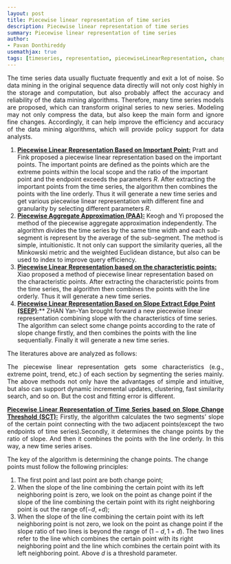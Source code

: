 ```yaml
---
layout: post
title: Piecewise linear representation of time series
description: Piecewise linear representation of time series
summary: Piecewise linear representation of time series
author:
- Pavan Donthireddy
usemathjax: true
tags: [timeseries, representation, piecewiseLinearRepresentation, changepoint, slope]
---
```


<p align="justify">The time series data usually fluctuate frequently and exit a lot of noise. So data mining in the original sequence data directly will not only cost highly in the storage and computation, but also probably affect the accuracy and reliability of the data mining algorithms. Therefore, many time series models are proposed, which can transform original series to new series. Modeling may not only compress the data, but also keep the main form and ignore fine changes. Accordingly, it can help improve the efficiency and accuracy of the data mining algorithms, which will provide policy support for data analysts.</p>

 1. <u><b>Piecewise Linear Representation Based on Important Point:</b></u> Pratt and Fink proposed a piecewise linear representation based on the important points. The important points are defined as the points which are the extreme points within the local scope and the ratio of the important point and the endpoint exceeds the parameters $R$. After extracting the important points from the time series, the algorithm then combines the points with the line orderly. Thus it will generate a new time series and get various piecewise linear representation with different fine and granularity by selecting different parameters  $R$.
 2. <u><b>Piecewise Aggregate Approximation (PAA):</b></u> Keogh and Yi proposed the method of the piecewise aggregate approximation independently. The algorithm divides the time series by the same time width and each sub-segment is represent by the average of the sub-segment. The method is simple, intuitionistic. It not only can support the similarity queries, all the Minkowski metric and the weighted Euclidean distance, but also can be used to index to improve query efficiency.
 3. <u><b>Piecewise Linear Representation based on the characteristic points:</b></u> Xiao  proposed a method of piecewise linear representation based on the characteristic points. After extracting the characteristic points from the time series, the algorithm then combines the points with the line orderly. Thus it will generate a new time series.
 4. <u><b>Piecewise Linear Representation Based on Slope Extract Edge Point (SEEP)</b></u>:** ZHAN Yan-Yan brought forward a new piecewise linear representation combining slope with the characteristics of time series. The algorithm can select some change points according to the rate of slope change firstly, and then combines the points with the line sequentially. Finally it will generate a new time series.
 
The literatures above are analyzed as follows:
<p align="justify">The piecewise linear representation gets some characteristics (e.g., extreme point, trend, etc.) of each section by segmenting the series mainly. The above methods not only have the advantages of simple and intuitive, but also can support dynamic incremental updates, clustering, fast similarity search, and so on. But the cost and fitting error is different.
</p>
<p align="justify"><u><b>Piecewise Linear Representation of Time Series based on Slope Change Threshold (SCT):</b></u>
Firstly, the algorithm calculates the two segments’ slope of the certain point connecting with the
two adjacent points(except the two endpoints of time series).Secondly, it determines the change points by the ratio of slope. And then it combines the points with the line orderly. In this way, a new time series arises.</p>

The key of the algorithm is determining the change points. The change points must follow the
following principles:

1. The first point and last point are both change point;
2. When the slope of the line combining the certain point with its left neighboring point is zero, we
look on the point as change point if the slope of the line combining the certain point with its right
neighboring point is out the range of$(-d,+d);$
3. When the slope of the line combining the certain point with its left neighboring point is not zero, we look on the point as change point if the slope ratio of two lines is beyond the range of $(1-d,1+d).$ The two lines refer to the line which combines the certain point with its right neighboring point and the line which combines the certain point with its left neighboring point. Above $d$ is a threshold parameter.


